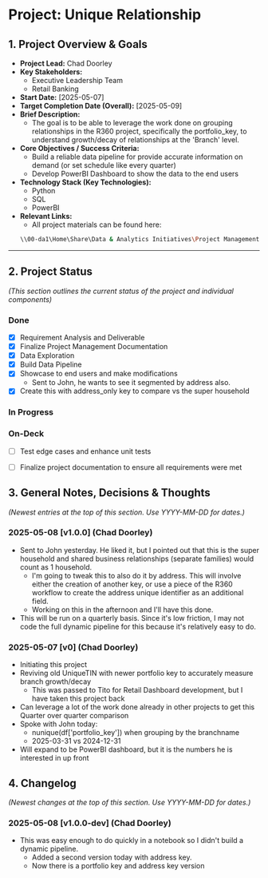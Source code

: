 # Project: Unique Relationship 
## 1. Project Overview & Goals
*   **Project Lead:** Chad Doorley
*   **Key Stakeholders:**
    - Executive Leadership Team
    - Retail Banking
*   **Start Date:** [2025-05-07]
*   **Target Completion Date (Overall):** [2025-05-09]
*   **Brief Description:**
    - The goal is to be able to leverage the work done on grouping relationships in the R360 project, specifically the portfolio_key, to understand growth/decay of relationships at the 'Branch' level.
*   **Core Objectives / Success Criteria:**
    - Build a reliable data pipeline for provide accurate information on demand (or set schedule like every quarter)
    - Develop PowerBI Dashboard to show the data to the end users
*   **Technology Stack (Key Technologies):**
    - Python
    - SQL
    - PowerBI
*   **Relevant Links:**
    - All project materials can be found here:
    ```bash
    \\00-da1\Home\Share\Data & Analytics Initiatives\Project Management\Data_Analytics\Unique_Relationship
    ```
---
## 2. Project Status 
*(This section outlines the current status of the project and individual components)*

### Done
- [x] Requirement Analysis and Deliverable
- [x] Finalize Project Management Documentation
- [x] Data Exploration
- [x] Build Data Pipeline
- [x] Showcase to end users and make modifications
    - Sent to John, he wants to see it segmented by address also.
- [x] Create this with address_only key to compare vs the super household

### In Progress

### On-Deck
- [ ] Test edge cases and enhance unit tests
- [ ] Finalize project documentation to ensure all requirements were met


## 3. General Notes, Decisions & Thoughts
*(Newest entries at the top of this section. Use YYYY-MM-DD for dates.)*

### 2025-05-08 [v1.0.0] (Chad Doorley)
- Sent to John yesterday. He liked it, but I pointed out that this is the super household and shared business relationships (separate families) would count as 1 household.
    - I'm going to tweak this to also do it by address. This will involve either the creation of another key, or use a piece of the R360 workflow to create the address unique identifier as an additional field.
    - Working on this in the afternoon and I'll have this done.
- This will be run on a quarterly basis. Since it's low friction, I may not code the full dynamic pipeline for this because it's relatively easy to do.

### 2025-05-07 [v0] (Chad Doorley)
- Initiating this project
- Reviving old UniqueTIN with newer portfolio key to accurately measure branch growth/decay
    - This was passed to Tito for Retail Dashboard development, but I have taken this project back
- Can leverage a lot of the work done already in other projects to get this Quarter over quarter comparison
- Spoke with John today:
    - nunique(df['portfolio_key']) when grouping by the branchname
    - 2025-03-31 vs 2024-12-31
- Will expand to be PowerBI dashboard, but it is the numbers he is interested in up front

## 4. Changelog
*(Newest changes at the top of this section. Use YYYY-MM-DD for dates.)*
### 2025-05-08 [v1.0.0-dev] (Chad Doorley)
- This was easy enough to do quickly in a notebook so I didn't build a dynamic pipeline.    
    - Added a second version today with address key.
    - Now there is a portfolio key and address key version